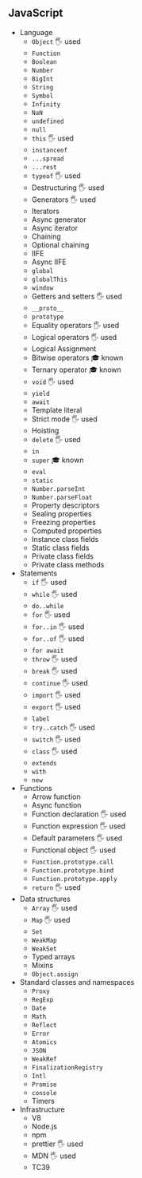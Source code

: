 ## JavaScript

- Language
  - `Object`  🖐️ used
  - `Function`
  - `Boolean`
  - `Number`
  - `BigInt`
  - `String`
  - `Symbol`
  - `Infinity`
  - `NaN`
  - `undefined`
  - `null`
  - `this`  🖐️ used
  - `instanceof`
  - `...spread`
  - `...rest`
  - `typeof`  🖐️ used
  - Destructuring 🖐️ used
  - Generators  🖐️ used
  - Iterators
  - Async generator
  - Async iterator
  - Chaining
  - Optional chaining
  - IIFE
  - Async IIFE
  - `global`
  - `globalThis`
  - `window`
  - Getters and setters  🖐️ used
  - `__proto__`
  - `prototype`
  - Equality operators  🖐️ used
  - Logical operators  🖐️ used
  - Logical Assignment
  - Bitwise operators  🎓 known
  - Ternary operator 🎓 known
  - `void`  🖐️ used
  - `yield`
  - `await`
  - Template literal
  - Strict mode  🖐️ used
  - Hoisting
  - `delete`  🖐️ used
  - `in`
  - `super`  🎓 known
  - `eval`
  - `static`
  - `Number.parseInt`
  - `Number.parseFloat`
  - Property descriptors
  - Sealing properties
  - Freezing properties
  - Computed properties
  - Instance class fields
  - Static class fields
  - Private class fields
  - Private class methods
- Statements
  - `if` 🖐️ used
  - `while` 🖐️ used
  - `do..while`
  - `for` 🖐️ used
  - `for..in`  🖐️ used
  - `for..of` 🖐️ used
  - `for await`
  - `throw` 🖐️ used
  - `break` 🖐️ used
  - `continue`  🖐️ used
  - `import`  🖐️ used
  - `export` 🖐️ used
  - `label`
  - `try..catch`  🖐️ used
  - `switch`  🖐️ used
  - `class`  🖐️ used
  - `extends`
  - `with`
  - `new`
- Functions
  - Arrow function
  - Async function
  - Function declaration  🖐️ used
  - Function expression  🖐️ used
  - Default parameters  🖐️ used
  - Functional object  🖐️ used
  - `Function.prototype.call`
  - `Function.prototype.bind`
  - `Function.prototype.apply`
  - `return`  🖐️ used
- Data structures
  - `Array` 🖐️ used
  - `Map`  🖐️ used
  - `Set`
  - `WeakMap`
  - `WeakSet`
  - Typed arrays
  - Mixins
  - `Object.assign`
- Standard classes and namespaces
  - `Proxy`
  - `RegExp`
  - `Date`
  - `Math`
  - `Reflect`
  - `Error`
  - `Atomics`
  - `JSON`
  - `WeakRef`
  - `FinalizationRegistry`
  - `Intl`
  - `Promise`
  - `console`
  - Timers
- Infrastructure
  - V8
  - Node.js
  - npm
  - prettier  🖐️ used
  - MDN 🖐️ used
  - TC39
